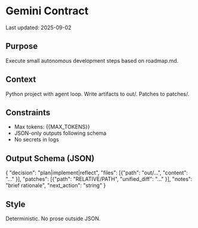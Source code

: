 
# Gemini Contract
Last updated: 2025-09-02
## Purpose
Execute small autonomous development steps based on roadmap.md.
## Context
Python project with agent loop. Write artifacts to out/. Patches to patches/.
## Constraints
- Max tokens: {{MAX_TOKENS}}
- JSON-only outputs following schema
- No secrets in logs
## Output Schema (JSON)
{
  "decision": "plan|implement|reflect",
  "files": [{"path": "out/...", "content": "..." }],
  "patches": [{"path": "RELATIVE/PATH", "unified_diff": "..." }],
  "notes": "brief rationale",
  "next_action": "string"
}
## Style
Deterministic. No prose outside JSON.
